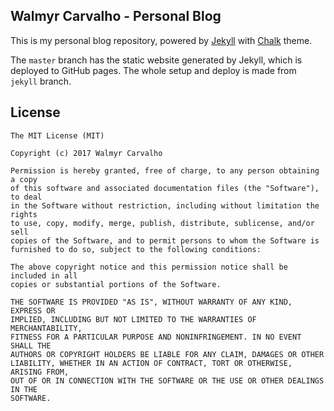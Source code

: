## Walmyr Carvalho - Personal Blog

This is my personal blog repository, powered by [Jekyll](https://jekyllrb.com) with [Chalk](https://github.com/nielsenramon/chalk) theme.

The `master` branch has the static website generated by Jekyll, which is deployed to GitHub pages.
The whole setup and deploy is made from `jekyll` branch.

## License

    The MIT License (MIT)

    Copyright (c) 2017 Walmyr Carvalho

    Permission is hereby granted, free of charge, to any person obtaining a copy
    of this software and associated documentation files (the "Software"), to deal
    in the Software without restriction, including without limitation the rights
    to use, copy, modify, merge, publish, distribute, sublicense, and/or sell
    copies of the Software, and to permit persons to whom the Software is
    furnished to do so, subject to the following conditions:

    The above copyright notice and this permission notice shall be included in all
    copies or substantial portions of the Software.

    THE SOFTWARE IS PROVIDED "AS IS", WITHOUT WARRANTY OF ANY KIND, EXPRESS OR
    IMPLIED, INCLUDING BUT NOT LIMITED TO THE WARRANTIES OF MERCHANTABILITY,
    FITNESS FOR A PARTICULAR PURPOSE AND NONINFRINGEMENT. IN NO EVENT SHALL THE
    AUTHORS OR COPYRIGHT HOLDERS BE LIABLE FOR ANY CLAIM, DAMAGES OR OTHER
    LIABILITY, WHETHER IN AN ACTION OF CONTRACT, TORT OR OTHERWISE, ARISING FROM,
    OUT OF OR IN CONNECTION WITH THE SOFTWARE OR THE USE OR OTHER DEALINGS IN THE
    SOFTWARE.
